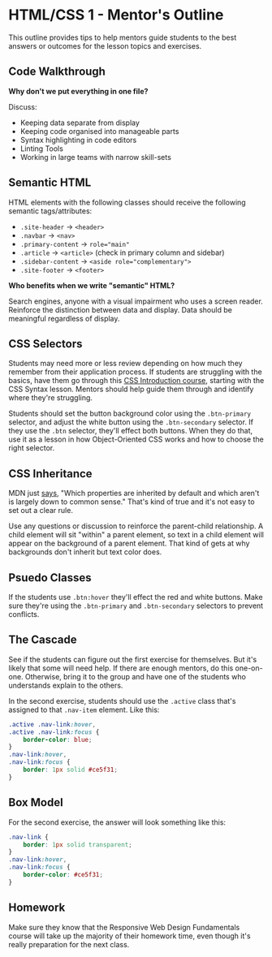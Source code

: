# HTML/CSS 1 - Mentor's Outline

This outline provides tips to help mentors guide students to the best answers or outcomes for the lesson topics and exercises.

## Code Walkthrough

**Why don't we put everything in one file?**

Discuss:
- Keeping data separate from display
- Keeping code organised into manageable parts
- Syntax highlighting in code editors
- Linting Tools
- Working in large teams with narrow skill-sets

## Semantic HTML

HTML elements with the following classes should receive the following semantic tags/attributes:

- `.site-header` -> `<header>`
- `.navbar` -> `<nav>`
- `.primary-content` -> `role="main"`
- `.article` -> `<article>` (check in primary column and sidebar)
- `.sidebar-content` -> `<aside role="complementary">`
- `.site-footer` -> `<footer>`

**Who benefits when we write "semantic" HTML?**

Search engines, anyone with a visual impairment who uses a screen reader. Reinforce the distinction between data and display. Data should be meaningful regardless of display.

## CSS Selectors

Students may need more or less review depending on how much they remember from their application process. If students are struggling with the basics, have them go through this [CSS Introduction course](https://www.codecademy.com/courses/web-beginner-en-TlhFi/resume?curriculum_id=50579fb998b470000202dc8b), starting with the CSS Syntax lesson. Mentors should help guide them through and identify where they're struggling.

Students should set the button background color using the `.btn-primary` selector, and adjust the white button using the `.btn-secondary` selector. If they use the `.btn` selector, they'll effect both buttons. When they do that, use it as a lesson in how Object-Oriented CSS works and how to choose the right selector.

## CSS Inheritance

MDN just [says](https://developer.mozilla.org/en-US/docs/Learn/CSS/Introduction_to_CSS/Cascade_and_inheritance#Inheritance), "Which properties are inherited by default and which aren't is largely down to common sense." That's kind of true and it's not easy to set out a clear rule.

Use any questions or discussion to reinforce the parent-child relationship. A child element will sit "within" a parent element, so text in a child element will appear on the background of a parent element. That kind of gets at why backgrounds don't inherit but text color does.

## Psuedo Classes

If the students use `.btn:hover` they'll effect the red and white buttons. Make sure they're using the `.btn-primary` and `.btn-secondary` selectors to prevent conflicts.

## The Cascade

See if the students can figure out the first exercise for themselves. But it's likely that some will need help. If there are enough mentors, do this one-on-one. Otherwise, bring it to the group and have one of the students who understands explain to the others.

In the second exercise, students should use the `.active` class that's assigned to that `.nav-item` element. Like this:

```css
.active .nav-link:hover,
.active .nav-link:focus {
	border-color: blue;
}
.nav-link:hover,
.nav-link:focus {
	border: 1px solid #ce5f31;
}
```

## Box Model

For the second exercise, the answer will look something like this:

```css
.nav-link {
	border: 1px solid transparent;
}
.nav-link:hover,
.nav-link:focus {
	border-color: #ce5f31;
}
```

## Homework

Make sure they know that the Responsive Web Design Fundamentals course will take up the majority of their homework time, even though it's really preparation for the next class.
